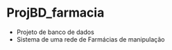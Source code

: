 ProjBD_farmacia
===============

- Projeto de banco de dados
- Sistema de uma rede de Farmácias de manipulação
